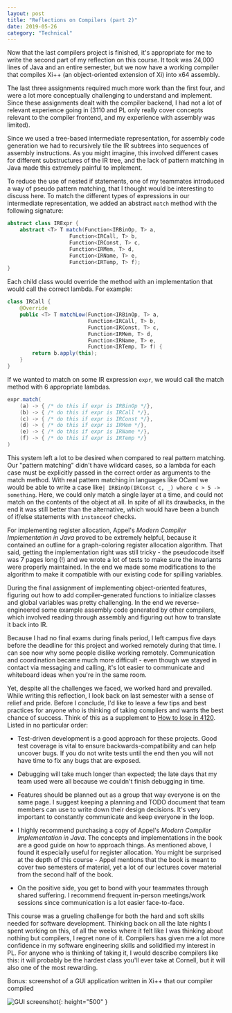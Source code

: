 ```yaml
---
layout: post
title: "Reflections on Compilers (part 2)"
date: 2019-05-26
category: "Technical"
---
```


Now that the last compilers project is finished, it's appropriate for me to write the second part of my reflection on this course. It took was 24,000 lines of Java and an entire semester, but we now have a working compiler that compiles Xi++ (an object-oriented extension of Xi) into x64 assembly. 

The last three assignments required much more work than the first four, and were a lot more conceptually challenging to understand and implement. Since these assignments dealt with the compiler backend, I had not a lot of relevant experience going in (3110 and PL only really cover concepts relevant to the compiler frontend, and my experience with assembly was limited). 

Since we used a tree-based intermediate representation, for assembly code generation we had to recursively tile the IR subtrees into sequences of assembly instructions. As you might imagine, this involved different cases for different substructures of the IR tree, and the lack of pattern matching in Java made this extremely painful to implement. 

To reduce the use of nested if statements, one of my teammates introduced a way of pseudo pattern matching, that I thought would be interesting to discuss here. To match the different types of expressions in our intermediate representation, we added an abstract `match` method with the following signature:

``` java
abstract class IRExpr {
    abstract <T> T match(Function<IRBinOp, T> a,
                    Function<IRCall, T> b,
                    Function<IRConst, T> c,
                    Function<IRMem, T> d,
                    Function<IRName, T> e,
                    Function<IRTemp, T> f);
}
```

Each child class would override the method with an implementation that would call the correct lambda. For example:

``` java
class IRCall {
    @Override
    public <T> T matchLow(Function<IRBinOp, T> a,
                          Function<IRCall, T> b,
                          Function<IRConst, T> c,
                          Function<IRMem, T> d,
                          Function<IRName, T> e,
                          Function<IRTemp, T> f) {
        return b.apply(this);
    }
}
```

If we wanted to match on some IR expression `expr`, we would call the match method with 6 appropriate lambdas.

``` java
expr.match(
    (a) -> { /* do this if expr is IRBinOp */},
    (b) -> { /* do this if expr is IRCall */},
    (c) -> { /* do this if expr is IRConst */},
    (d) -> { /* do this if expr is IRMem */},
    (e) -> { /* do this if expr is IRName */},
    (f) -> { /* do this if expr is IRTemp */}
)
```

This system left a lot to be desired when compared to real pattern matching. Our "pattern matching" didn't have wildcard cases, so a lambda for each case must be explicitly passed in the correct order as arguments to the match method. With real pattern matching in languages like OCaml we would be able to write a case like`| IRBinOp(IRConst c, _) where c > 5 -> something`. Here, we could only match a single layer at a time, and could not match on the contents of the object at all. In spite of all its drawbacks, in the end it was still better than the alternative, which would have been a bunch of if/else statements with `instanceof` checks.

For implementing register allocation, Appel's _Modern Compiler Implementation in Java_ proved to be extremely helpful, because it contained an outline for a graph-coloring register allocation algorithm. That said, getting the implementation right was still tricky - the pseudocode itself was 7 pages long (!) and we wrote a lot of tests to make sure the invariants were properly maintained. In the end we made some modifications to the algorithm to make it compatible with our existing code for spilling variables.

During the final assignment of implementing object-oriented features, figuring out how to add compiler-generated functions to initialize classes and global variables was pretty challenging. In the end we reverse-engineered some example assembly code generated by other compilers, which involved reading through assembly and figuring out how to translate it back into IR. 

Because I had no final exams during finals period, I left campus five days before the deadline for this project and worked remotely during that time. I can see now why some people dislike working remotely. Communication and coordination became much more difficult - even though we stayed in contact via messaging and calling, it's lot easier to communicate and whiteboard ideas when you're in the same room.

Yet, despite all the challenges we faced, we worked hard and prevailed. While writing this reflection, I look back on last semester with a sense of relief and pride. Before I conclude, I'd like to leave a few tips and best practices for anyone who is thinking of taking compilers and wants the best chance of success. Think of this as a supplement to [How to lose in 4120](http://www.cs.cornell.edu/courses/cs4120/2019sp/project/how-to-lose.html). Listed in no particular order:

- Test-driven development is a good approach for these projects. Good test coverage is vital to ensure backwards-compatibility and can help uncover bugs. If you do not write tests until the end then you will not have time to fix any bugs that are exposed. 

- Debugging will take much longer than expected; the late days that my team used were all because we couldn't finish debugging in time.

- Features should be planned out as a group that way everyone is on the same page. I suggest keeping a planning and TODO document that team members can use to write down their design decisions. It's very important to constantly communicate and keep everyone in the loop.

- I highly recommend purchasing a copy of Appel's _Modern Compiler Implementation in Java_. The concepts and implementations in the book are a good guide on how to approach things. As mentioned above, I found it especially useful for register allocation. You might be surprised at the depth of this course - Appel mentions that the book is meant to cover two semesters of material, yet a lot of our lectures cover material from the second half of the book.

- On the positive side, you get to bond with your teammates through shared suffering. I recommend frequent in-person meetings/work sessions since communication is a lot easier face-to-face.

This course was a grueling challenge for both the hard and soft skills needed for software development. Thinking back on all the late nights I spent working on this, of all the weeks where it felt like I was thinking about nothing but compilers, I regret none of it. Compilers has given me a lot more confidence in my software engineering skills and solidified my interest in PL. For anyone who is thinking of taking it, I would describe compilers like this: it will probably be the hardest class you'll ever take at Cornell, but it will also one of the most rewarding.

Bonus: screenshot of a GUI application written in Xi++ that our compiler compiled

![GUI screenshot](https://yangdanny97.github.io/images/gui.png){: height="500" }